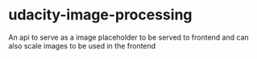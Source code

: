 # udacity-image-processing
An api to serve as a image placeholder to be served to frontend and can also scale images to be used in the frontend
